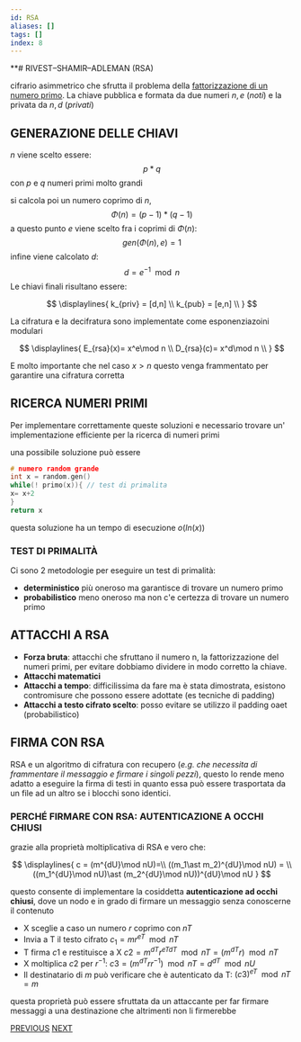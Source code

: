 ```yaml
---
id: RSA
aliases: []
tags: []
index: 8
---
```


**# RIVEST–SHAMIR–ADLEMAN (RSA)

cifrario asimmetrico che sfrutta il problema della [fattorizzazione di un numero primo](PROBLEMI_DIFFICILI.md#FATTORIZZAZIONE%20DI%20UN%20NUMERO%20PRIMO).
La chiave pubblica e formata da due numeri $n,e$ (*noti*) e la privata da $n,d$ (*privati*)

## GENERAZIONE DELLE CHIAVI
$n$ viene scelto essere: $$ p\ast q $$ con $p$ e $q$ numeri primi molto grandi

si calcola poi un numero coprimo di $n$, $$\Phi(n) = (p-1) \ast (q-1)$$
a questo punto $e$ viene scelto fra i coprimi di $\Phi(n)$: $$gen(\Phi(n),e)= 1$$
infine viene calcolato $d$: $$d= e^{-1}\mod{n}$$
Le chiavi finali risultano essere:

$$
\displaylines{
k_{priv} = [d,n] \\
k_{pub} = [e,n] \\
}
$$

La cifratura e la decifratura sono implementate come esponenziazoini modulari

$$
\displaylines{
E_{rsa}(x)= x^e\mod n \\
D_{rsa}(c)= x^d\mod n \\
}
$$

E molto importante che nel caso $x \gt n$  questo venga frammentato per garantire una cifratura corretta


## RICERCA NUMERI PRIMI

Per implementare correttamente queste soluzioni e necessario trovare un' implementazione efficiente per la ricerca di numeri primi

una possibile soluzione può essere

```c
# numero random grande
int x = random.gen()
while(! primo(x)){ // test di primalita
x= x+2
}
return x
```

questa soluzione ha un tempo di esecuzione $o(ln(x))$

### TEST DI PRIMALITÀ

Ci sono 2 metodologie per eseguire un test di primalità:

- **deterministico** più oneroso ma garantisce di trovare un numero primo
- **probabilistico**  meno oneroso ma non c'e certezza di trovare un numero primo

## ATTACCHI A RSA

- **Forza bruta**: attacchi che sfruttano il numero n, la fattorizzazione del numeri primi, per evitare dobbiamo dividere in modo corretto la chiave.
- **Attacchi matematici**
- **Attacchi a tempo**: difficilissima da fare ma è stata dimostrata, esistono contromisure che possono essere adottate (es tecniche di padding)
- **Attacchi a testo cifrato scelto**: posso evitare se utilizzo il padding oaet (probabilistico)

## FIRMA CON RSA

RSA e un algoritmo di cifratura con recupero (*e.g. che necessita di frammentare il messaggio e firmare i singoli pezzi*), questo lo rende meno adatto a eseguire la firma di testi in quanto essa può essere trasportata da un file ad un altro se i blocchi sono identici.

### PERCHÉ FIRMARE CON RSA: AUTENTICAZIONE A OCCHI CHIUSI

grazie alla proprietà moltiplicativa di RSA e vero che:

$$
\displaylines{
c = (m^{dU}\mod nU)=\\
((m_1\ast m_2)^{dU}\mod nU) = \\
((m_1^{dU}\mod nU)\ast (m_2^{dU}\mod nU))^{dU}\mod nU
}
$$

questo consente di implementare la cosiddetta **autenticazione ad occhi chiusi**, dove un nodo e in grado di firmare un messaggio senza conoscerne il contenuto

- X sceglie a caso un numero $r$ coprimo con $nT$
- Invia a T il testo cifrato $c_1 = mr^{eT} \mod nT$
- T firma $c1$ e restituisce a X $c2 = m^{dT}r^{eTdT}  \mod nT = (m^{dT}r) \mod nT$
- X moltiplica $c2$ per $r^{-1}$:  $c3 = (m^{dT}rr^{-1})\mod nT = d^{dT} \mod nU$
- Il destinatario di $m$ può verificare che è autenticato da T: $(c3)^{eT} \mod nT = m$

questa proprietà può essere sfruttata da un attaccante per far firmare messaggi a una destinazione che altrimenti non li firmerebbe


[PREVIOUS](CIFRARI_ASIMMETRICI.md) [NEXT](KEY_MANAGEMENT.md)
